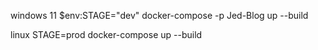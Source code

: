 windows 11
$env:STAGE="dev"
docker-compose -p Jed-Blog up --build

linux
STAGE=prod docker-compose up --build
